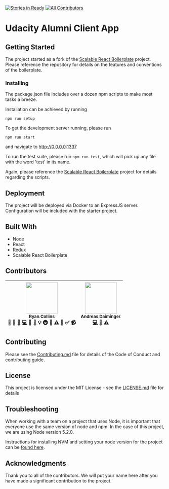 [![Stories in Ready](https://badge.waffle.io/udacityalumni/alumni-client.png?label=ready&title=Ready)](https://waffle.io/udacityalumni/alumni-client)
[![All Contributors](https://img.shields.io/badge/all_contributors-2-orange.svg?style=flat-square)](#contributors)
# Udacity Alumni Client App

## Getting Started
The project started as a fork of the [Scalable React Boilerplate](https://github.com/RyanCCollins/scalable-react-boilerplate) project.  Please reference the repository for details on the features and conventions of the boilerplate.

### Installing
The package.json file includes over a dozen npm scripts to make most tasks a breeze.

Installation can be achieved by running
```
npm run setup
```

To get the development server running, please run
```
npm run start
```

and navigate to http://0.0.0.0:1337

To run the test suite, please run `npm run test`, which will pick up any file with the word 'test' in its name.

Again, please reference the [Scalable React Boilerplate](https://github.com/RyanCCollins/scalable-react-boilerplate) project for details regarding the scripts.

## Deployment
The project will be deployed via Docker to an ExpressJS server.  Configuration will be included with the starter project.

## Built With
- Node
- React
- Redux
- Scalable React Boilerplate

## Contributors

<!-- ALL-CONTRIBUTORS-LIST:START - Do not remove or modify this section -->
| [<img src="https://avatars.githubusercontent.com/u/13810084?v=3" width="100px;"/><br /><sub>Ryan Collins</sub>](http://www.ryancollins.io)<br />💁 📝 [🐛](https://github.com/udacityalumni/alumni-client/issues?q=author%3ARyanCCollins) [💻](https://github.com/udacityalumni/alumni-client/commits?author=RyanCCollins) 🎨 [📖](https://github.com/udacityalumni/alumni-client/commits?author=RyanCCollins) 💡 🚇 👀 [⚠️](https://github.com/udacityalumni/alumni-client/commits?author=RyanCCollins) 🔧 ✅ 📹 | [<img src="https://avatars.githubusercontent.com/u/13679375?v=3" width="100px;"/><br /><sub>Andreas Daiminger</sub>](https://github.com/adai183)<br />[💻](https://github.com/udacityalumni/alumni-client/commits?author=adai183) [📖](https://github.com/udacityalumni/alumni-client/commits?author=adai183) [⚠️](https://github.com/udacityalumni/alumni-client/commits?author=adai183) |
| :---: | :---: |
<!-- ALL-CONTRIBUTORS-LIST:END -->

## Contributing
Please see the [Contributing.md](https://github.com/udacityalumni/alumni-client/blob/master/CONTRIBUTING.md) file for details of the Code of Conduct and contributing guide.

## License

This project is licensed under the MIT License - see the [LICENSE.md](LICENSE.md) file for details

## Troubleshooting
When working with a team on a project that uses Node, it is important that everyone use the same version of node and npm.
In the case of this project, we are using Node version 5.2.0.

Instructions for installing NVM and setting your node version for the project can be [found here](https://gist.github.com/RyanCCollins/1a5686ff9dd51b72eb2d4dc70aa6c1f4).

## Acknowledgments
Thank you to all of the contributors.  We will put your name here after you have made a significant contribution to the project.
